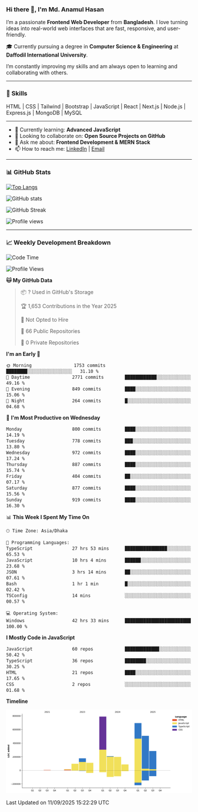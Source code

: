 ### Hi there 👋, I'm Md. Anamul Hasan

I’m a passionate **Frontend Web Developer** from **Bangladesh**. I love turning ideas into real-world web interfaces that are fast, responsive, and user-friendly.

🎓 Currently pursuing a degree in **Computer Science & Engineering** at **Daffodil International University**.

I’m constantly improving my skills and am always open to learning and collaborating with others.

---

### 🚀 Skills
HTML | CSS | Tailwind | Bootstrap | JavaScript | React | Next.js | Node.js | Express.js | MongoDB | MySQL 

---

- 🌱 Currently learning: **Advanced JavaScript**
- 👯 Looking to collaborate on: **Open Source Projects on GitHub**
- 💬 Ask me about: **Frontend Development & MERN Stack**
- 📫 How to reach me: [LinkedIn](https://www.linkedin.com/in/mdanamulhasan201) | [Email](mailto:anamulhasan3625@gmail.com)

---

### 📊 GitHub Stats

[![Top Langs](https://github-readme-stats.vercel.app/api/top-langs/?username=mdanamulhasan201&layout=compact)](https://github.com/anuraghazra/github-readme-stats)

![GitHub stats](https://github-readme-stats.vercel.app/api?username=mdanamulhasan201&show_icons=true&count_private=true&theme=tokyonight)

![GitHub Streak](https://streak-stats.demolab.com?user=mdanamulhasan201&theme=tokyonight)

![Profile views](https://gpvc.arturio.dev/mdanamulhasan201)

---

### 📈 Weekly Development Breakdown

<!--START_SECTION:waka-->
![Code Time](http://img.shields.io/badge/Code%20Time-675%20hrs%2026%20mins-blue)

![Profile Views](http://img.shields.io/badge/Profile%20Views-0-blue)

**🐱 My GitHub Data** 

> 📦 ? Used in GitHub's Storage 
 > 
> 🏆 1,653 Contributions in the Year 2025
 > 
> 🚫 Not Opted to Hire
 > 
> 📜 66 Public Repositories 
 > 
> 🔑 0 Private Repositories 
 > 
**I'm an Early 🐤** 

```text
🌞 Morning                1753 commits        ████████░░░░░░░░░░░░░░░░░   31.10 % 
🌆 Daytime                2771 commits        ████████████░░░░░░░░░░░░░   49.16 % 
🌃 Evening                849 commits         ████░░░░░░░░░░░░░░░░░░░░░   15.06 % 
🌙 Night                  264 commits         █░░░░░░░░░░░░░░░░░░░░░░░░   04.68 % 
```
📅 **I'm Most Productive on Wednesday** 

```text
Monday                   800 commits         ████░░░░░░░░░░░░░░░░░░░░░   14.19 % 
Tuesday                  778 commits         ███░░░░░░░░░░░░░░░░░░░░░░   13.80 % 
Wednesday                972 commits         ████░░░░░░░░░░░░░░░░░░░░░   17.24 % 
Thursday                 887 commits         ████░░░░░░░░░░░░░░░░░░░░░   15.74 % 
Friday                   404 commits         ██░░░░░░░░░░░░░░░░░░░░░░░   07.17 % 
Saturday                 877 commits         ████░░░░░░░░░░░░░░░░░░░░░   15.56 % 
Sunday                   919 commits         ████░░░░░░░░░░░░░░░░░░░░░   16.30 % 
```


📊 **This Week I Spent My Time On** 

```text
🕑︎ Time Zone: Asia/Dhaka

💬 Programming Languages: 
TypeScript               27 hrs 53 mins      ████████████████░░░░░░░░░   65.53 % 
JavaScript               10 hrs 4 mins       ██████░░░░░░░░░░░░░░░░░░░   23.68 % 
JSON                     3 hrs 14 mins       ██░░░░░░░░░░░░░░░░░░░░░░░   07.61 % 
Bash                     1 hr 1 min          █░░░░░░░░░░░░░░░░░░░░░░░░   02.42 % 
TSConfig                 14 mins             ░░░░░░░░░░░░░░░░░░░░░░░░░   00.57 % 

💻 Operating System: 
Windows                  42 hrs 33 mins      █████████████████████████   100.00 % 
```

**I Mostly Code in JavaScript** 

```text
JavaScript               60 repos            █████████████░░░░░░░░░░░░   50.42 % 
TypeScript               36 repos            ████████░░░░░░░░░░░░░░░░░   30.25 % 
HTML                     21 repos            ████░░░░░░░░░░░░░░░░░░░░░   17.65 % 
CSS                      2 repos             ░░░░░░░░░░░░░░░░░░░░░░░░░   01.68 % 
```



**Timeline**

![Lines of Code chart](https://raw.githubusercontent.com/mdanamulhasan201/mdanamulhasan201/main/assets/bar_graph.png)


 Last Updated on 11/09/2025 15:22:29 UTC
<!--END_SECTION:waka-->
